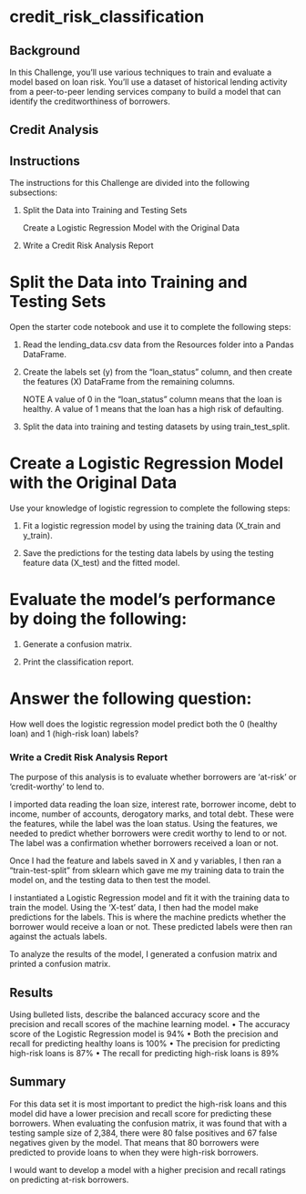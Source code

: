 # credit_risk_classification
## Background
In this Challenge, you’ll use various techniques to train and evaluate a model based on loan risk. You’ll use a dataset of historical lending activity from a peer-to-peer lending services company to build a model that can identify the creditworthiness of borrowers.

## Credit Analysis

## Instructions
The instructions for this Challenge are divided into the following subsections:

1. Split the Data into Training and Testing Sets

    Create a Logistic Regression Model with the Original Data

2. Write a Credit Risk Analysis Report

# Split the Data into Training and Testing Sets
Open the starter code notebook and use it to complete the following steps:

1. Read the lending_data.csv data from the Resources folder into a Pandas DataFrame.
  
2. Create the labels set (y) from the “loan_status” column, and then create the features (X) DataFrame from the remaining columns.
  
   NOTE
   A value of 0 in the “loan_status” column means that the loan is healthy. A value of 1 means that the loan has a high risk of defaulting.
  
3. Split the data into training and testing datasets by using train_test_split.

# Create a Logistic Regression Model with the Original Data
Use your knowledge of logistic regression to complete the following steps:

1. Fit a logistic regression model by using the training data (X_train and y_train).
    
2. Save the predictions for the testing data labels by using the testing feature data (X_test) and the fitted model.

# Evaluate the model’s performance by doing the following:

1. Generate a confusion matrix.
    
2. Print the classification report.

# Answer the following question: 
How well does the logistic regression model predict both the 0 (healthy loan) and 1 (high-risk loan) labels?

### Write a Credit Risk Analysis Report
The purpose of this analysis is to evaluate whether borrowers are ‘at-risk’ or ‘credit-worthy’ to lend to.

I imported data reading the loan size, interest rate, borrower income, debt to income, number of accounts, derogatory marks, and total debt. These were the features, while the label was the loan status. Using the features, we needed to predict whether borrowers were credit worthy to lend to or not. The label was a confirmation whether borrowers received a loan or not.  

Once I had the feature and labels saved in X and y variables, I then ran a “train-test-split” from sklearn which gave me my training data to train the model on, and the testing data to then test the model. 

I instantiated a Logistic Regression model and fit it with the training data to train the model. Using the ‘X-test’ data, I then had the model make predictions for the labels. This is where the machine predicts whether the borrower would receive a loan or not. These predicted labels were then ran against the actuals labels.

To analyze the results of the model, I generated a confusion matrix and printed a confusion matrix.

## Results

Using bulleted lists, describe the balanced accuracy score and the precision and recall scores of the machine learning model.
•	The accuracy score of the Logistic Regression model is 94%
•	Both the precision and recall for predicting healthy loans is 100%
•	The precision for predicting high-risk loans is 87%
•	The recall for predicting high-risk loans is 89%

## Summary

For this data set it is most important to predict the high-risk loans and this model did have a lower precision and recall score for predicting these borrowers. When evaluating the confusion matrix, it was found that with a testing sample size of 2,384, there were 80 false positives and 67 false negatives given by the model. That means that 80 borrowers were predicted to provide loans to when they were high-risk borrowers.

I would want to develop a model with a higher precision and recall ratings on predicting at-risk borrowers.   

